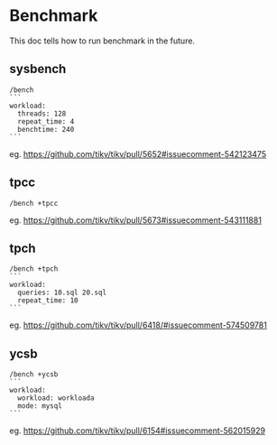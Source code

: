 # Benchmark

This doc tells how to run benchmark in the future.

## sysbench

````
/bench
```
workload:
  threads: 128
  repeat_time: 4
  benchtime: 240
```
````

eg. https://github.com/tikv/tikv/pull/5652#issuecomment-542123475

## tpcc

```
/bench +tpcc
```

eg. https://github.com/tikv/tikv/pull/5673#issuecomment-543111881

## tpch

````
/bench +tpch
```
workload:
  queries: 10.sql 20.sql
  repeat_time: 10
```
````

eg. https://github.com/tikv/tikv/pull/6418/#issuecomment-574509781

## ycsb

````
/bench +ycsb
```
workload:
  workload: workloada
  mode: mysql
```
````

eg. https://github.com/tikv/tikv/pull/6154#issuecomment-562015929
